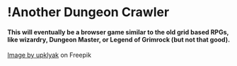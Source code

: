 # !Another Dungeon Crawler

#### This will eventually be a browser game similar to the old grid based RPGs, like wizardry, Dungeon Master, or Legend of Grimrock (but not that good).

<a href="https://www.freepik.com/free-vector/set-progress-bars-game-buttons-menu-ui-gui-elements-cartoon-interface-stone-texture-user-setting-panel-slider-pause-arrows-power-life-scale-login-password-board-vector-icons_20731575.htm#query=rpg&position=28&from_view=search&track=sph?sign-up=google">Image by upklyak</a> on Freepik